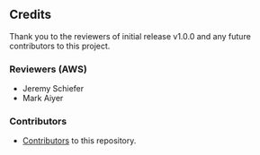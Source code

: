 ## Credits

Thank you to the reviewers of initial release v1.0.0 and any future contributors to this project.

### Reviewers (AWS)
- Jeremy Schiefer
- Mark Aiyer

### Contributors
- [Contributors](https://github.com/aws-samples/aws-contactus-serverless-website/graphs/contributors) to this repository.